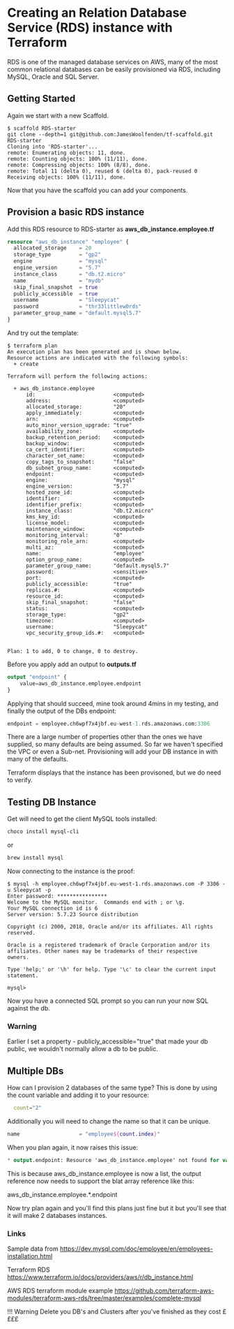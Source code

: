 # Creating an Relation Database Service (RDS) instance with Terraform

RDS is one of the managed database services on AWS, many of the most common relational databases can be easily provisioned via RDS, including MySQL, Oracle and SQL Server.

## Getting Started

Again we start with a new Scaffold.

```cli
$ scaffold RDS-starter
git clone --depth=1 git@github.com:JamesWoolfenden/tf-scaffold.git RDS-starter
Cloning into 'RDS-starter'...
remote: Enumerating objects: 11, done.
remote: Counting objects: 100% (11/11), done.
remote: Compressing objects: 100% (8/8), done.
remote: Total 11 (delta 0), reused 6 (delta 0), pack-reused 0
Receiving objects: 100% (11/11), done.
```

Now that you have the scaffold you can add your components.

## Provision a basic RDS instance

Add this RDS resource to RDS-starter as **aws_db_instance.employee.tf**

```terraform
resource "aws_db_instance" "employee" {
  allocated_storage    = 20
  storage_type         = "gp2"
  engine               = "mysql"
  engine_version       = "5.7"
  instance_class       = "db.t2.micro"
  name                 = "mydb"
  skip_final_snapshot  = true
  publicly_accessible  = true
  username             = "Sleepycat"
  password             = "thr33littlew0rds"
  parameter_group_name = "default.mysql5.7"
}
```

And try out the template:

```cli
$ terraform plan
An execution plan has been generated and is shown below.
Resource actions are indicated with the following symbols:
  + create

Terraform will perform the following actions:

  + aws_db_instance.employee
      id:                         <computed>
      address:                    <computed>
      allocated_storage:          "20"
      apply_immediately:          <computed>
      arn:                        <computed>
      auto_minor_version_upgrade: "true"
      availability_zone:          <computed>
      backup_retention_period:    <computed>
      backup_window:              <computed>
      ca_cert_identifier:         <computed>
      character_set_name:         <computed>
      copy_tags_to_snapshot:      "false"
      db_subnet_group_name:       <computed>
      endpoint:                   <computed>
      engine:                     "mysql"
      engine_version:             "5.7"
      hosted_zone_id:             <computed>
      identifier:                 <computed>
      identifier_prefix:          <computed>
      instance_class:             "db.t2.micro"
      kms_key_id:                 <computed>
      license_model:              <computed>
      maintenance_window:         <computed>
      monitoring_interval:        "0"
      monitoring_role_arn:        <computed>
      multi_az:                   <computed>
      name:                       "employee"
      option_group_name:          <computed>
      parameter_group_name:       "default.mysql5.7"
      password:                   <sensitive>
      port:                       <computed>
      publicly_accessible:        "true"
      replicas.#:                 <computed>
      resource_id:                <computed>
      skip_final_snapshot:        "false"
      status:                     <computed>
      storage_type:               "gp2"
      timezone:                   <computed>
      username:                   "Sleepycat"
      vpc_security_group_ids.#:   <computed>


Plan: 1 to add, 0 to change, 0 to destroy.
```

Before you apply add an output to **outputs.tf**

```terraform
output "endpoint" {
    value=aws_db_instance.employee.endpoint
}
```

Applying that should succeed, mine took around 4mins in my testing, and finally the output of the DBs endpoint:

```terraform
endpoint = employee.ch6wpf7x4jbf.eu-west-1.rds.amazonaws.com:3306
```

There are a large number of properties other than the ones we have supplied, so many defaults are being assumed. So far we haven't specified the VPC or even a Sub-net. Provisioning will add your DB instance in with many of the defaults.

Terraform displays that the instance has been provisoned, but we do need to verify.

## Testing DB Instance

Get will need to get the client MySQL tools installed:

```powershell
choco install mysql-cli
```

or

```Bash
brew install mysql
```

Now connecting to the instance is the proof:

```cli
$ mysql -h employee.ch6wpf7x4jbf.eu-west-1.rds.amazonaws.com -P 3306 -u Sleepycat -p
Enter password: ****************
Welcome to the MySQL monitor.  Commands end with ; or \g.
Your MySQL connection id is 6
Server version: 5.7.23 Source distribution

Copyright (c) 2000, 2018, Oracle and/or its affiliates. All rights reserved.

Oracle is a registered trademark of Oracle Corporation and/or its
affiliates. Other names may be trademarks of their respective
owners.

Type 'help;' or '\h' for help. Type '\c' to clear the current input statement.

mysql>
```

Now you have a connected SQL prompt so you can run your now SQL against the db.

### Warning

Earlier I set a property - publicly_accessible="true" that made your db public, we wouldn't normally allow a db to be public.

## Multiple DBs

How can I provision 2 databases of the same type?
This is done by using the count variable and adding it to your resource:

```terraform
  count="2"
```

Additionally you will need to change the name so that it can be unique.

```terraform
name                   = "employee${count.index}"
```

When you plan again, it now raises this issue:

```terraform
* output.endpoint: Resource 'aws_db_instance.employee' not found for variable 'aws_db_instance.employee.endpoint'
```

This is because aws_db_instance.employee is now a list, the output reference now needs to support the blat array reference like this:

aws_db_instance.employee.*.endpoint

Now try plan again and you'll find this plans just fine but it but you'll see that it will make 2 databases instances.

### Links

Sample data from <https://dev.mysql.com/doc/employee/en/employees-installation.html>

Terraform RDS <https://www.terraform.io/docs/providers/aws/r/db_instance.html>

AWS RDS terraform module example <https://github.com/terraform-aws-modules/terraform-aws-rds/tree/master/examples/complete-mysql>

!!! Warning
Delete you DB's and Clusters after you've finished as they cost ££££
